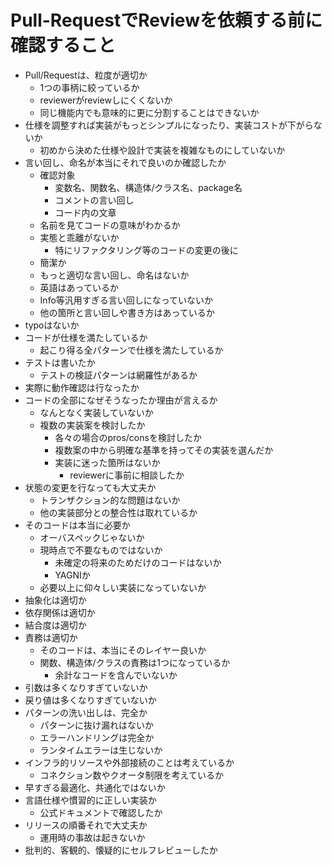 # Pull-RequestでReviewを依頼する前に確認すること

- Pull/Requestは、粒度が適切か
    - 1つの事柄に絞っているか
    - reviewerがreviewしにくくないか
    - 同じ機能内でも意味的に更に分割することはできないか
- 仕様を調整すれば実装がもっとシンプルになったり、実装コストが下がらないか
    - 初めから決めた仕様や設計で実装を複雑なものにしていないか
- 言い回し、命名が本当にそれで良いのか確認したか
    - 確認対象
        - 変数名、関数名、構造体/クラス名、package名
        - コメントの言い回し
        - コード内の文章
    - 名前を見てコードの意味がわかるか
    - 実態と乖離がないか
        - 特にリファクタリング等のコードの変更の後に
    - 簡潔か
    - もっと適切な言い回し、命名はないか
    - 英語はあっているか
    - Info等汎用すぎる言い回しになっていないか
    - 他の箇所と言い回しや書き方はあっているか
- typoはないか
- コードが仕様を満たしているか
    - 起こり得る全パターンで仕様を満たしているか
- テストは書いたか
    - テストの検証パターンは網羅性があるか
- 実際に動作確認は行なったか
- コードの全部になぜそうなったか理由が言えるか
    - なんとなく実装していないか
    - 複数の実装案を検討したか
        - 各々の場合のpros/consを検討したか
        - 複数案の中から明確な基準を持ってその実装を選んだか
        - 実装に迷った箇所はないか
            - reviewerに事前に相談したか
- 状態の変更を行なっても大丈夫か
    - トランザクション的な問題はないか
    - 他の実装部分との整合性は取れているか
- そのコードは本当に必要か
    - オーバスペックじゃないか
    - 現時点で不要なものではないか
        - 未確定の将来のためだけのコードはないか
        - YAGNIか
    - 必要以上に仰々しい実装になっていないか
- 抽象化は適切か
- 依存関係は適切か
- 結合度は適切か
- 責務は適切か
    - そのコードは、本当にそのレイヤー良いか
    - 関数、構造体/クラスの責務は1つになっているか
        - 余計なコードを含んでいないか
- 引数は多くなりすぎていないか
- 戻り値は多くなりすぎていないか
- パターンの洗い出しは、完全か
    - パターンに抜け漏れはないか
    - エラーハンドリングは完全か
    - ランタイムエラーは生じないか
- インフラ的リソースや外部接続のことは考えているか
    - コネクション数やクオータ制限を考えているか
- 早すぎる最適化、共通化ではないか
- 言語仕様や慣習的に正しい実装か
    - 公式ドキュメントで確認したか
- リリースの順番それで大丈夫か
    - 運用時の事故は起きないか
- 批判的、客観的、懐疑的にセルフレビューしたか

    

